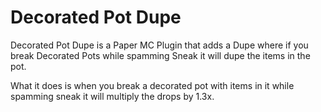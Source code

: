 # Decorated Pot Dupe

Decorated Pot Dupe is a Paper MC Plugin that adds a Dupe where if you break Decorated Pots while spamming Sneak it will dupe the items in the pot.

What it does is when you break a decorated pot with items in it while spamming sneak it will multiply the drops by 1.3x.

